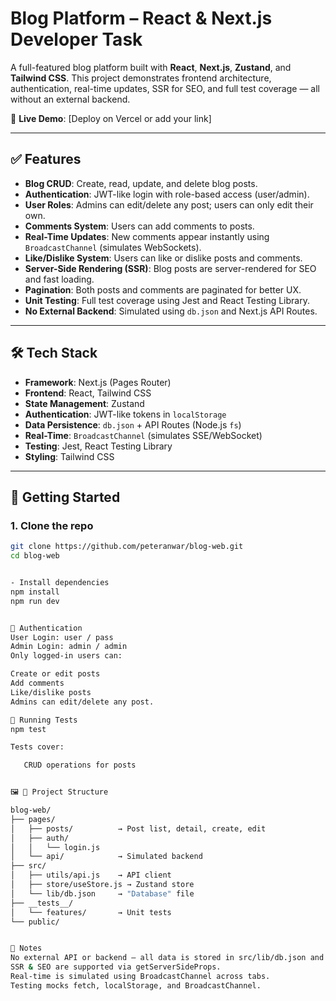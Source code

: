 # Blog Platform – React & Next.js Developer Task

A full-featured blog platform built with **React**, **Next.js**, **Zustand**, and **Tailwind CSS**. This project demonstrates frontend architecture, authentication, real-time updates, SSR for SEO, and full test coverage — all without an external backend.

🚀 **Live Demo**: [Deploy on Vercel or add your link]

---

## ✅ Features

- **Blog CRUD**: Create, read, update, and delete blog posts.
- **Authentication**: JWT-like login with role-based access (user/admin).
- **User Roles**: Admins can edit/delete any post; users can only edit their own.
- **Comments System**: Users can add comments to posts.
- **Real-Time Updates**: New comments appear instantly using `BroadcastChannel` (simulates WebSockets).
- **Like/Dislike System**: Users can like or dislike posts and comments.
- **Server-Side Rendering (SSR)**: Blog posts are server-rendered for SEO and fast loading.
- **Pagination**: Both posts and comments are paginated for better UX.
- **Unit Testing**: Full test coverage using Jest and React Testing Library.
- **No External Backend**: Simulated using `db.json` and Next.js API Routes.

---

## 🛠 Tech Stack

- **Framework**: Next.js (Pages Router)
- **Frontend**: React, Tailwind CSS
- **State Management**: Zustand
- **Authentication**: JWT-like tokens in `localStorage`
- **Data Persistence**: `db.json` + API Routes (Node.js `fs`)
- **Real-Time**: `BroadcastChannel` (simulates SSE/WebSocket)
- **Testing**: Jest, React Testing Library
- **Styling**: Tailwind CSS

---

## 🚀 Getting Started

### 1. Clone the repo
```bash
git clone https://github.com/peteranwar/blog-web.git
cd blog-web


- Install dependencies
npm install
npm run dev


🔐 Authentication
User Login: user / pass
Admin Login: admin / admin
Only logged-in users can:

Create or edit posts
Add comments
Like/dislike posts
Admins can edit/delete any post.

🧪 Running Tests
npm test

Tests cover:

   CRUD operations for posts


🖼️ 📂 Project Structure

blog-web/
├── pages/
│   ├── posts/          → Post list, detail, create, edit
│   ├── auth/
│   │   └── login.js
│   └── api/            → Simulated backend
├── src/
│   ├── utils/api.js    → API client
│   ├── store/useStore.js → Zustand store
│   └── lib/db.json     → "Database" file
├── __tests__/
│   └── features/       → Unit tests
└── public/


📝 Notes
No external API or backend — all data is stored in src/lib/db.json and synced via API Routes.
SSR & SEO are supported via getServerSideProps.
Real-time is simulated using BroadcastChannel across tabs.
Testing mocks fetch, localStorage, and BroadcastChannel.